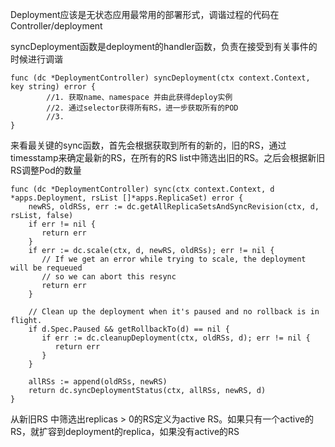 Deployment应该是无状态应用最常用的部署形式，调谐过程的代码在Controller/deployment

syncDeployment函数是deployment的handler函数，负责在接受到有关事件的时候进行调谐

```
func (dc *DeploymentController) syncDeployment(ctx context.Context, key string) error {
		//1. 获取name、namespace 并由此获得deploy实例
		//2. 通过selector获得所有RS，进一步获取所有的POD
		//3. 
}
```

来看最关键的sync函数，首先会根据获取到所有的新的，旧的RS，通过timesstamp来确定最新的RS，在所有的RS list中筛选出旧的RS。之后会根据新旧RS调整Pod的数量

```
func (dc *DeploymentController) sync(ctx context.Context, d *apps.Deployment, rsList []*apps.ReplicaSet) error {
    newRS, oldRSs, err := dc.getAllReplicaSetsAndSyncRevision(ctx, d, rsList, false)
    if err != nil {
       return err
    }
    if err := dc.scale(ctx, d, newRS, oldRSs); err != nil {
       // If we get an error while trying to scale, the deployment will be requeued
       // so we can abort this resync
       return err
    }

    // Clean up the deployment when it's paused and no rollback is in flight.
    if d.Spec.Paused && getRollbackTo(d) == nil {
       if err := dc.cleanupDeployment(ctx, oldRSs, d); err != nil {
          return err
       }
    }

    allRSs := append(oldRSs, newRS)
    return dc.syncDeploymentStatus(ctx, allRSs, newRS, d)
}
```

从新旧RS 中筛选出replicas > 0的RS定义为active RS。如果只有一个active的RS，就扩容到deployment的replica，如果没有active的RS

